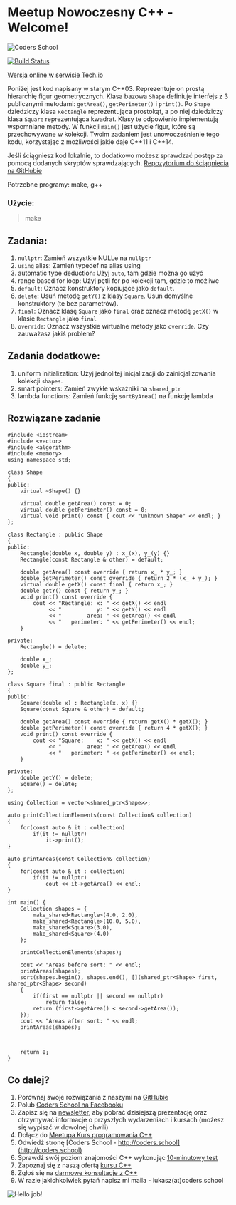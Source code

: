 # Meetup Nowoczesny C++ - Welcome!
![Coders School](http://coders.school/wp-content/uploads/2018/10/LOGO_bez_tla.png)

[![Build Status](https://travis-ci.org/coders-school/meetup_modern_cpp.svg?branch=solutions)](https://travis-ci.org/coders-school/meetup_modern_cpp)

[Wersja online w serwisie Tech.io](https://tech.io/playgrounds/37891/meetup-nowoczesny-c)

Poniżej jest kod napisany w starym C++03. Reprezentuje on prostą hierarchię figur geometrycznych. Klasa bazowa `Shape` definiuje interfejs z 3 publicznymi metodami: `getArea()`, `getPerimeter()` i `print()`. Po `Shape` dziedziczy klasa `Rectangle` reprezentująca prostokąt, a po niej dziedziczy klasa `Square` reprezentująca kwadrat. Klasy te odpowienio implementują wspomniane metody. W funkcji `main()` jest użycie figur, które są przechowywane w kolekcji. Twoim zadaniem jest unowocześnienie tego kodu, korzystając z możliwości jakie daje C++11 i C++14.

Jeśli ściągniesz kod lokalnie, to dodatkowo możesz sprawdzać postęp za pomocą dodanych skryptów sprawdzających. [Repozytorium do ściągnięcia na GitHubie](https://github.com/coders-school/meetup_modern_cpp)

Potrzebne programy: make, g++

### Użycie:
> make

## Zadania:
1. `nullptr`:
    Zamień wszystkie NULLe na `nullptr`
1. `using` alias:
    Zamień typedef na alias using
1. automatic type deduction:
    Użyj `auto`, tam gdzie można go użyć
1. range based for loop:
    Użyj pętli for po kolekcji tam, gdzie to możliwe
1. `default`:
    Oznacz konstruktory kopiujące jako `default`.
1. `delete`:
    Usuń metodę `getY()` z klasy `Square`.
    Usuń domyślne konstruktory (te bez parametrów).
1. `final`:
    Oznacz klasę `Square` jako `final` oraz oznacz metodę `getX()` w klasie `Rectangle` jako `final`
1. `override`:
    Oznacz wszystkie wirtualne metody jako `override`. Czy zauważasz jakiś problem?

## Zadania dodatkowe:
1. uniform initialization:
    Użyj jednolitej inicjalizacji do zainicjalizowania kolekcji `shapes`.
1. smart pointers:
    Zamień zwykłe wskażniki na `shared_ptr`
1. lambda functions:
    Zamień funkcję `sortByArea()` na funkcję lambda

## Rozwiązane zadanie

```
#include <iostream>
#include <vector>
#include <algorithm>
#include <memory>
using namespace std;

class Shape
{
public:
    virtual ~Shape() {}

    virtual double getArea() const = 0;
    virtual double getPerimeter() const = 0;
    virtual void print() const { cout << "Unknown Shape" << endl; }
};

class Rectangle : public Shape
{
public:
    Rectangle(double x, double y) : x_(x), y_(y) {}
    Rectangle(const Rectangle & other) = default;

    double getArea() const override { return x_ * y_; }
    double getPerimeter() const override { return 2 * (x_ + y_); }
    virtual double getX() const final { return x_; }
    double getY() const { return y_; }
    void print() const override {
    	cout << "Rectangle: x: " << getX() << endl
             << "           y: " << getY() << endl
             << "        area: " << getArea() << endl
             << "   perimeter: " << getPerimeter() << endl;
	}

private:
    Rectangle() = delete;

    double x_;
    double y_;
};

class Square final : public Rectangle
{
public:
    Square(double x) : Rectangle(x, x) {}
    Square(const Square & other) = default;

    double getArea() const override { return getX() * getX(); }
    double getPerimeter() const override { return 4 * getX(); }
    void print() const override {
    	cout << "Square:    x: " << getX() << endl
             << "        area: " << getArea() << endl
             << "   perimeter: " << getPerimeter() << endl;
	}

private:
    double getY() = delete;
    Square() = delete;
};

using Collection = vector<shared_ptr<Shape>>;

auto printCollectionElements(const Collection& collection)
{
    for(const auto & it : collection)
        if(it != nullptr)
            it->print();
}

auto printAreas(const Collection& collection)
{
    for(const auto & it : collection)
        if(it != nullptr)
            cout << it->getArea() << endl;
}

int main() {
	Collection shapes = {
        make_shared<Rectangle>(4.0, 2.0),
        make_shared<Rectangle>(10.0, 5.0),
        make_shared<Square>(3.0),
        make_shared<Square>(4.0)
    };

    printCollectionElements(shapes);

    cout << "Areas before sort: " << endl;
    printAreas(shapes);
    sort(shapes.begin(), shapes.end(), [](shared_ptr<Shape> first, shared_ptr<Shape> second)
    {
        if(first == nullptr || second == nullptr)
            return false;
        return (first->getArea() < second->getArea());
    });
    cout << "Areas after sort: " << endl;
    printAreas(shapes);



	return 0;
}
```

## Co dalej?

1. Porównaj swoje rozwiązania z naszymi na [GitHubie](https://github.com/coders-school/meetup_modern_cpp/tree/solutions)
1. Polub [Coders School na Facebooku](https://www.facebook.com/szkola.coders.school)
1. Zapisz się na [newsletter](http://coders.school/?elementor_library=formularz-mailingowy), aby pobrać dzisiejszą prezentację oraz otrzymywać informacje o przyszłych wydarzeniach i kursach (możesz się wypisać w dowolnej chwili)
1. Dołącz do [Meetupa Kurs programowania C++](https://www.meetup.com/pl-PL/Kurs-programowania-C/)
1. Odwiedź stronę [Coders School - http://coders.school](http://coders.school)
1. Sprawdź swój poziom znajomości C++ wykonując [10-minutowy test](http://coders.school/sprawdz-sie/)
1. Zapoznaj się z naszą ofertą [kursu C++](http://coders.school/kurs-cpp/)
1. Zgłoś się na [darmowe konsultacje z C++](http://coders.school/post/darmowe-konsultacje-z-cpp/)
1. W razie jakichkolwiek pytań napisz mi maila - lukasz(at)coders.school

![Hello job!](http://coders.school/wp-content/uploads/2017/06/back.jpg)
